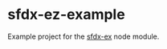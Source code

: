 # sfdx-ez-example
Example project for the [sfdx-ex](https://www.npmjs.com/package/sfdx-ez) node module.
